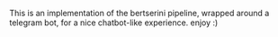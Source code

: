 This is an implementation of the bertserini pipeline, wrapped around a telegram bot, for a nice chatbot-like experience. enjoy :)
